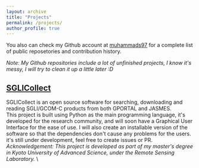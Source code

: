 ```yaml
---
layout: archive
title: "Projects"
permalink: /projects/
author_profile: true
---
```


You also can check my Github account at [muhammads97](https://github.com/muhammads97) for a complete list of public reposetories and contribution history.

*Note: My Github repositories include a lot of unfinished projects, I know it's messy, I will try to clean it up a little later :D*

## [SGLICollect](https://github.com/muhammads97/SGLICollect)
SGLICollect is an open source software for searching, downloading and reading SGLI/GCOM-C products from both GPORTAL and JASMES. \
This project is built using Python as the main programming language, it's developed for the research community, and will soon have a Graphical User Interface for the ease of use. I will also create an installable version of the software so that the dependencies don't cause any problems for the users. it's still under development, feel free to create issues or PR. \
*Acknowledgement: This project is developed as part of my master's degree in Kyoto University of Advanced Science, under the Remote Sensing Laboratory.* \


